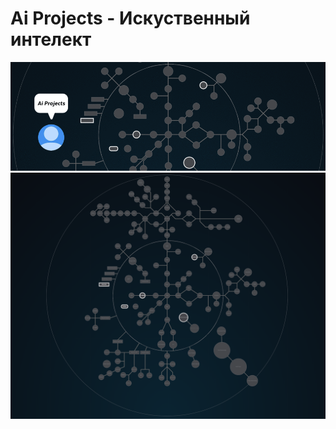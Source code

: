 # Ai Projects - Искуственный интелект #

![ai branch](./ai_projects.gif)
![map Holy_Graph](../Holy_Graph.png)

